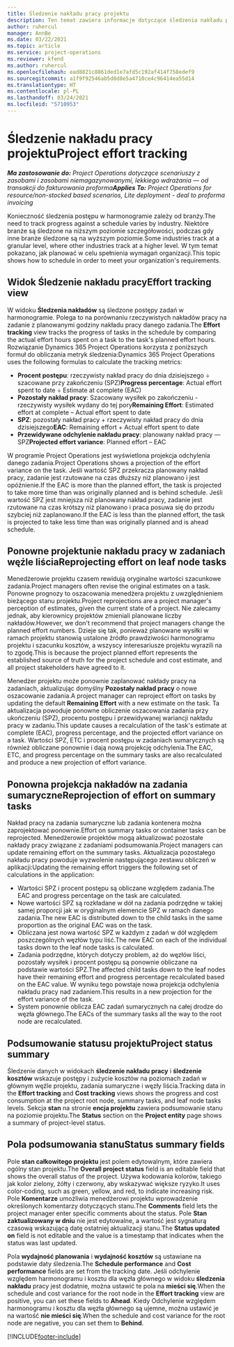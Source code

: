 ```yaml
---
title: Śledzenie nakładu pracy projektu
description: Ten temat zawiera informacje dotyczące śledzenia nakładu pracy i postępu pracy w ramach projektu.
author: ruhercul
manager: AnnBe
ms.date: 03/22/2021
ms.topic: article
ms.service: project-operations
ms.reviewer: kfend
ms.author: ruhercul
ms.openlocfilehash: ead8821c8861ded1e7afd5c192af414f758edef9
ms.sourcegitcommit: a1f9f92546ab5d8d8e5a4710ce4c96414ea55d14
ms.translationtype: HT
ms.contentlocale: pl-PL
ms.lasthandoff: 03/24/2021
ms.locfileid: "5710953"
---
```

# <a name="project-effort-tracking"></a><span data-ttu-id="ac05c-103">Śledzenie nakładu pracy projektu</span><span class="sxs-lookup"><span data-stu-id="ac05c-103">Project effort tracking</span></span>

<span data-ttu-id="ac05c-104">_**Ma zastosowanie do:** Project Operations dotyczące scenariuszy z zasobami i zasobami niemagazynowanymi, lekkiego wdrażania — od transakcji do fakturowania proforma_</span><span class="sxs-lookup"><span data-stu-id="ac05c-104">_**Applies To:** Project Operations for resource/non-stocked based scenarios, Lite deployment - deal to proforma invoicing_</span></span>

<span data-ttu-id="ac05c-105">Konieczność śledzenia postępu w harmonogramie zależy od branży.</span><span class="sxs-lookup"><span data-stu-id="ac05c-105">The need to track progress against a schedule varies by industry.</span></span> <span data-ttu-id="ac05c-106">Niektóre branże są śledzone na niższym poziomie szczegółowości, podczas gdy inne branże śledzone są na wyższym poziomie.</span><span class="sxs-lookup"><span data-stu-id="ac05c-106">Some industries track at a granular level, where other industries track at a higher level.</span></span> <span data-ttu-id="ac05c-107">W tym temat pokazano, jak planować w celu spełnienia wymagań organizacji.</span><span class="sxs-lookup"><span data-stu-id="ac05c-107">This topic shows how to schedule in order to meet your organization's requirements.</span></span>

## <a name="effort-tracking-view"></a><span data-ttu-id="ac05c-108">Widok Śledzenie nakładu pracy</span><span class="sxs-lookup"><span data-stu-id="ac05c-108">Effort tracking view</span></span>

<span data-ttu-id="ac05c-109">W widoku **Śledzenia nakładów** są śledzone postępy zadań w harmonogramie. Polega to na porównaniu rzeczywistych nakładów pracy na zadanie z planowanymi godziny nakładu pracy danego zadania.</span><span class="sxs-lookup"><span data-stu-id="ac05c-109">The **Effort tracking** view tracks the progress of tasks in the schedule by comparing the actual effort hours spent on a task to the task's planned effort hours.</span></span> <span data-ttu-id="ac05c-110">Rozwiązanie Dynamics 365 Project Operations korzysta z poniższych formuł do obliczania metryk śledzenia:</span><span class="sxs-lookup"><span data-stu-id="ac05c-110">Dynamics 365 Project Operations uses the following formulas to calculate the tracking metrics:</span></span>

- <span data-ttu-id="ac05c-111">**Procent postępu**: rzeczywisty nakład pracy do dnia dzisiejszego ÷ szacowane przy zakończeniu (SPZ)</span><span class="sxs-lookup"><span data-stu-id="ac05c-111">**Progress percentage**: Actual effort spent to date ÷ Estimate at complete (EAC)</span></span> 
- <span data-ttu-id="ac05c-112">**Pozostały nakład pracy**: Szacowany wysiłek po zakończeniu - rzeczywisty wysiłek wydany do tej pory</span><span class="sxs-lookup"><span data-stu-id="ac05c-112">**Remaining Effort**: Estimated effort at complete – Actual effort spent to date</span></span> 
- <span data-ttu-id="ac05c-113">**SPZ**: pozostały nakład pracy + rzeczywisty nakład pracy do dnia dzisiejszego</span><span class="sxs-lookup"><span data-stu-id="ac05c-113">**EAC**: Remaining effort + Actual effort spent to date</span></span> 
- <span data-ttu-id="ac05c-114">**Przewidywane odchylenie nakładu pracy**: planowany nakład pracy — SPZ</span><span class="sxs-lookup"><span data-stu-id="ac05c-114">**Projected effort variance**: Planned effort – EAC</span></span>

<span data-ttu-id="ac05c-115">W programie Project Operations jest wyświetlona projekcja odchylenia danego zadania.</span><span class="sxs-lookup"><span data-stu-id="ac05c-115">Project Operations shows a projection of the effort variance on the task.</span></span> <span data-ttu-id="ac05c-116">Jeśli wartość SPZ przekracza planowany nakład pracy, zadanie jest rzutowane na czas dłuższy niż planowano i jest opóźnienie.</span><span class="sxs-lookup"><span data-stu-id="ac05c-116">If the EAC is more than the planned effort, the task is projected to take more time than was originally planned and is behind schedule.</span></span> <span data-ttu-id="ac05c-117">Jeśli wartość SPZ jest mniejsza niż planowany nakład pracy, zadanie jest rzutowane na czas krótszy niż planowano i praca posuwa się do przodu szybciej niż zaplanowano.</span><span class="sxs-lookup"><span data-stu-id="ac05c-117">If the EAC is less than the planned effort, the task is projected to take less time than was originally planned and is ahead schedule.</span></span>

## <a name="reprojecting-effort-on-leaf-node-tasks"></a><span data-ttu-id="ac05c-118">Ponowne projektunie nakładu pracy w zadaniach węźle liścia</span><span class="sxs-lookup"><span data-stu-id="ac05c-118">Reprojecting effort on leaf node tasks</span></span>

<span data-ttu-id="ac05c-119">Menedżerowie projektu czasem rewidują oryginalne wartości szacunkowe zadania.</span><span class="sxs-lookup"><span data-stu-id="ac05c-119">Project managers often revise the original estimates on a task.</span></span> <span data-ttu-id="ac05c-120">Ponowne prognozy to oszacowania menedżera projektu z uwzględnieniem bieżącego stanu projektu.</span><span class="sxs-lookup"><span data-stu-id="ac05c-120">Project reprojections are a project manager's perception of estimates, given the current state of a project.</span></span> <span data-ttu-id="ac05c-121">Nie zalecamy jednak, aby kierownicy projektów zmieniali planowane liczby nakładów.</span><span class="sxs-lookup"><span data-stu-id="ac05c-121">However, we don't recommend that project managers change the planned effort numbers.</span></span> <span data-ttu-id="ac05c-122">Dzieje się tak, ponieważ planowane wysiłki w ramach projektu stanowią ustalone źródło prawdziwości harmonogramu projektu i szacunku kosztów, a wszyscy interesariusze projektu wyrazili na to zgodę.</span><span class="sxs-lookup"><span data-stu-id="ac05c-122">This is because the project planned effort represents the established source of truth for the project schedule and cost estimate, and all project stakeholders have agreed to it.</span></span>

<span data-ttu-id="ac05c-123">Menedżer projektu może ponownie zaplanować nakłady pracy na zadaniach, aktualizując domyślny **Pozostały nakład pracy** o nowe oszacowanie zadania.</span><span class="sxs-lookup"><span data-stu-id="ac05c-123">A project manager can reproject effort on tasks by updating the default **Remaining Effort** with a new estimate on the task.</span></span> <span data-ttu-id="ac05c-124">Ta aktualizacja powoduje ponowne obliczenie oszacowania zadania przy ukończeniu (SPZ), procentu postępu i przewidywanej wariancji nakładu pracy w zadaniu.</span><span class="sxs-lookup"><span data-stu-id="ac05c-124">This update causes a recalculation of the task's estimate at complete (EAC), progress percentage, and the projected effort variance on a task.</span></span> <span data-ttu-id="ac05c-125">Wartości SPZ, ETC i procent postępu w zadaniach sumarycznych są również obliczane ponownie i dają nową projekcję odchylenia.</span><span class="sxs-lookup"><span data-stu-id="ac05c-125">The EAC, ETC, and progress percentage on the summary tasks are also recalculated and produce a new projection of effort variance.</span></span>

## <a name="reprojection-of-effort-on-summary-tasks"></a><span data-ttu-id="ac05c-126">Ponowna projekcja nakładów na zadania sumaryczne</span><span class="sxs-lookup"><span data-stu-id="ac05c-126">Reprojection of effort on summary tasks</span></span>

<span data-ttu-id="ac05c-127">Nakład pracy na zadania sumaryczne lub zadania kontenera można zaprojektować ponownie.</span><span class="sxs-lookup"><span data-stu-id="ac05c-127">Effort on summary tasks or container tasks can be reprojected.</span></span> <span data-ttu-id="ac05c-128">Menedżerowie projektów mogą aktualizować pozostałe nakłady pracy związane z zadaniami podsumowania.</span><span class="sxs-lookup"><span data-stu-id="ac05c-128">Project managers can update remaining effort on the summary tasks.</span></span> <span data-ttu-id="ac05c-129">Aktualizacja pozostałego nakładu pracy powoduje wyzwolenie następującego zestawu obliczeń w aplikacji:</span><span class="sxs-lookup"><span data-stu-id="ac05c-129">Updating the remaining effort triggers the following set of calculations in the application:</span></span>

- <span data-ttu-id="ac05c-130">Wartości SPZ i procent postępu są obliczane względem zadania.</span><span class="sxs-lookup"><span data-stu-id="ac05c-130">The EAC and progress percentage on the task are calculated.</span></span>
- <span data-ttu-id="ac05c-131">Nowe wartości SPZ są rozkładane w dół na zadania podrzędne w takiej samej proporcji jak w oryginalnym elemencie SPZ w ramach danego zadania.</span><span class="sxs-lookup"><span data-stu-id="ac05c-131">The new EAC is distributed down to the child tasks in the same proportion as the original EAC was on the task.</span></span>
- <span data-ttu-id="ac05c-132">Obliczana jest nowa wartość SPZ w każdym z zadań w dół względem poszczególnych węzłów typu liść.</span><span class="sxs-lookup"><span data-stu-id="ac05c-132">The new EAC on each of the individual tasks down to the leaf node tasks is calculated.</span></span> 
- <span data-ttu-id="ac05c-133">Zadania podrzędne, których dotyczy problem, aż do węzłów liści, pozostały wysiłek i procent postępu są ponownie obliczane na podstawie wartości SPZ.</span><span class="sxs-lookup"><span data-stu-id="ac05c-133">The affected child tasks down to the leaf nodes have their remaining effort and progress percentage recalculated based on the EAC value.</span></span> <span data-ttu-id="ac05c-134">W wyniku tego powstaje nowa projekcja odchylenia nakładu pracy nad zadaniem.</span><span class="sxs-lookup"><span data-stu-id="ac05c-134">This results in a new projection for the effort variance of the task.</span></span> 
- <span data-ttu-id="ac05c-135">System ponownie oblicza EAC zadań sumarycznych na całej drodze do węzła głównego.</span><span class="sxs-lookup"><span data-stu-id="ac05c-135">The EACs of the summary tasks all the way to the root node are recalculated.</span></span>


## <a name="project-status-summary"></a><span data-ttu-id="ac05c-136">Podsumowanie statusu projektu</span><span class="sxs-lookup"><span data-stu-id="ac05c-136">Project status summary</span></span>

<span data-ttu-id="ac05c-137">Śledzenie danych w widokach **śledzenie nakładu pracy** i **śledzenie kosztów** wskazuje postępy i zużycie kosztów na poziomach zadań w głównym węźle projektu, zadania sumaryczne i węzły liścia.</span><span class="sxs-lookup"><span data-stu-id="ac05c-137">Tracking data in the **Effort tracking** and **Cost tracking** views shows the progress and cost consumption at the project root node, summary tasks, and leaf node tasks levels.</span></span> <span data-ttu-id="ac05c-138">Sekcja **stan** na stronie **encja projektu** zawiera podsumowanie stanu na poziomie projektu.</span><span class="sxs-lookup"><span data-stu-id="ac05c-138">The **Status** section on the **Project entity** page shows a summary of project-level status.</span></span>

## <a name="status-summary-fields"></a><span data-ttu-id="ac05c-139">Pola podsumowania stanu</span><span class="sxs-lookup"><span data-stu-id="ac05c-139">Status summary fields</span></span>

<span data-ttu-id="ac05c-140">Pole **stan całkowitego projektu** jest polem edytowalnym, które zawiera ogólny stan projektu.</span><span class="sxs-lookup"><span data-stu-id="ac05c-140">The **Overall project status** field is an editable field that shows the overall status of the project.</span></span> <span data-ttu-id="ac05c-141">Używa kodowania kolorów, takiego jak kolor zielony, żółty i czerwony, aby wskazywać większe ryzyko.</span><span class="sxs-lookup"><span data-stu-id="ac05c-141">It uses color-coding, such as green, yellow, and red, to indicate increasing risk.</span></span> <span data-ttu-id="ac05c-142">Pole **Komentarze** umożliwia menedżerowi projektu wprowadzenie określonych komentarzy dotyczących stanu.</span><span class="sxs-lookup"><span data-stu-id="ac05c-142">The **Comments** field lets the project manager enter specific comments about the status.</span></span> <span data-ttu-id="ac05c-143">Pole **Stan zaktualizowany w dniu** nie jest edytowalne, a wartość jest sygnaturą czasową wskazującą datę ostatniej aktualizacji stanu.</span><span class="sxs-lookup"><span data-stu-id="ac05c-143">The **Status updated on** field is not editable and the value is a timestamp that indicates when the status was last updated.</span></span>

<span data-ttu-id="ac05c-144">Pola **wydajność planowania** i **wydajność kosztów** są ustawiane na podstawie daty śledzenia.</span><span class="sxs-lookup"><span data-stu-id="ac05c-144">The **Schedule performance** and **Cost performance** fields are set from the tracking date.</span></span> <span data-ttu-id="ac05c-145">Jeśli odchylenie względem harmonogramu i kosztu dla węzła głównego w widoku **śledzenia nakładu** pracy jest dodatnie, można ustawić te pola na **mieści się**.</span><span class="sxs-lookup"><span data-stu-id="ac05c-145">When the schedule and cost variance for the root node in the **Effort tracking** view are positive, you can set these fields to **Ahead**.</span></span> <span data-ttu-id="ac05c-146">Kiedy Odchylenie względem harmonogramu i kosztu dla węzła głównego są ujemne, można ustawić je na wartość **nie mieści się**.</span><span class="sxs-lookup"><span data-stu-id="ac05c-146">When the schedule and cost variance for the root node are negative, you can set them to **Behind**.</span></span>


[!INCLUDE[footer-include](../includes/footer-banner.md)]
